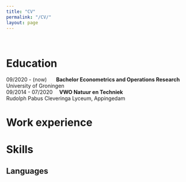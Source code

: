 ```yaml
---
title: "CV"
permalink: "/CV/"
layout: page
---
```

&nbsp;
&ensp;
&emsp;
# Education
09/2020 - (now)&nbsp;&ensp;&emsp;**Bachelor Econometrics and Operations Research**<br>
                            University of Groningen                
09/2014 - 07/2020&nbsp;&emsp;**VWO Natuur en Techniek**<br>
                            Rudolph Pabus Cleveringa Lyceum, Appingedam
# Work experience


# Skills
## Languages

